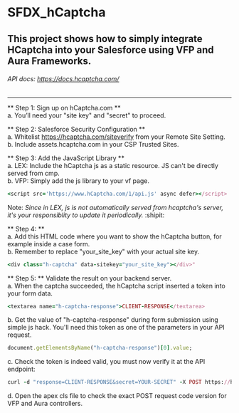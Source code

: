 # SFDX_hCaptcha
## This project shows how to simply integrate HCaptcha into your Salesforce using VFP and Aura Frameworks.

###### API docs: https://docs.hcaptcha.com/ <br/>

*******************************************************************************************************
** Step 1: Sign up on hCaptcha.com ** <br/>
  a. You’ll need your "site key" and "secret" to proceed.

** Step 2: Salesforce Security Configuration ** <br/>
  a. Whitelist https://hcaptcha.com/siteverify from your Remote Site Setting. <br/>
  b. Include assets.hcaptcha.com in your CSP Trusted Sites.

** Step 3: Add the JavaScript Library ** <br/>
  a. LEX: Include the hCaptcha js as a static resource. JS can't be directly served from cmp. <br/>
  b. VFP: Simply add the js library to your vf page.<br/>

 ```ruby
 <script src='https://www.hCaptcha.com/1/api.js' async defer></script>
  ```
Note: *Since in LEX, js is not automatically served from hcaptcha's server, it's your responsiblity to update it periodically.* :shipit:

** Step 4: ** <br/>
 a. Add this HTML code where you want to show the hCaptcha button, for example inside a case form. <br/>
 b. Remember to replace "your_site_key" with your actual site key. <br/>
 
 ```ruby
 <div class="h-captcha" data-sitekey="your_site_key"></div>"
 ```
 
** Step 5: ** Validate the result on your backend server. <br/>
 a. When the captcha succeeded, the hCaptcha script inserted a token into your form data.
  ```ruby
 <textarea name="h-captcha-response">CLIENT-RESPONSE</textarea>
  ```
 b. Get the value of "h-captcha-response" during form submission using simple js hack. You'll need this token as one of the parameters in your API request.
  ```ruby
  document.getElementsByName("h-captcha-response")[0].value;
   ```
 c. Check the token is indeed valid, you must now verify it at the API endpoint:
  ```ruby
 curl -d "response=CLIENT-RESPONSE&secret=YOUR-SECRET" -X POST https://hcaptcha.com/siteverify
  ```
  d. Open the apex cls file to check the exact POST request code version for VFP and Aura controllers.
